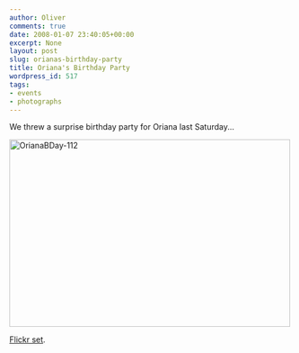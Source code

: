 ```yaml
---
author: Oliver
comments: true
date: 2008-01-07 23:40:05+00:00
excerpt: None
layout: post
slug: orianas-birthday-party
title: Oriana's Birthday Party
wordpress_id: 517
tags:
- events
- photographs
---
```


We threw a surprise birthday party for Oriana last Saturday...

<a href="http://www.flickr.com/photos/owiber/2174505579/" title="OrianaBDay-112 by owiber, on Flickr"><img src="http://farm3.static.flickr.com/2395/2174505579_e63ce60f08.jpg" width="500" height="333" alt="OrianaBDay-112" /></a>

<a href="http://www.flickr.com/photos/owiber/sets/72157603663949057/">Flickr set</a>.